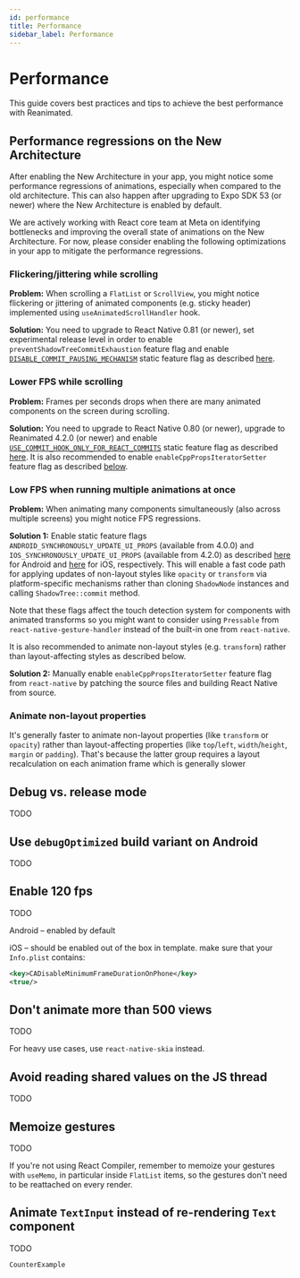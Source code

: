 ```yaml
---
id: performance
title: Performance
sidebar_label: Performance
---
```


# Performance

This guide covers best practices and tips to achieve the best performance with Reanimated.

## Performance regressions on the New Architecture

After enabling the New Architecture in your app, you might notice some performance regressions of animations, especially when compared to the old architecture. This can also happen after upgrading to Expo SDK 53 (or newer) where the New Architecture is enabled by default.

We are actively working with React core team at Meta on identifying bottlenecks and improving the overall state of animations on the New Architecture. For now, please consider enabling the following optimizations in your app to mitigate the performance regressions.

### Flickering/jittering while scrolling

**Problem:** When scrolling a `FlatList` or `ScrollView`, you might notice flickering or jittering of animated components (e.g. sticky header) implemented using `useAnimatedScrollHandler` hook.

**Solution:** You need to upgrade to React Native 0.81 (or newer), set experimental release level in order to enable `preventShadowTreeCommitExhaustion` feature flag and enable [`DISABLE_COMMIT_PAUSING_MECHANISM`](./feature-flags#disable_commit_pausing_mechanism) static feature flag as described [here](./feature-flags#disable_commit_pausing_mechanism).

### Lower FPS while scrolling

**Problem:** Frames per seconds drops when there are many animated components on the screen during scrolling.

**Solution:** You need to upgrade to React Native 0.80 (or newer), upgrade to Reanimated 4.2.0 (or newer) and enable [`USE_COMMIT_HOOK_ONLY_FOR_REACT_COMMITS`](./feature-flags#use_commit_hook_only_for_react_commits) static feature flag as described [here](./feature-flags#use_commit_hook_only_for_react_commits). It is also recommended to enable `enableCppPropsIteratorSetter` feature flag as described [below](#low-fps).

### Low FPS when running multiple animations at once

**Problem:** When animating many components simultaneously (also across multiple screens) you might notice FPS regressions.

**Solution 1:** Enable static feature flags `ANDROID_SYNCHRONOUSLY_UPDATE_UI_PROPS` (available from 4.0.0) and `IOS_SYNCHRONOUSLY_UPDATE_UI_PROPS` (available from 4.2.0) as described [here](./feature-flags#android_synchronously_update_ui_props) for Android and [here](./feature-flags#ios_synchronously_update_ui_props) for iOS, respectively. This will enable a fast code path for applying updates of non-layout styles like `opacity` or `transform` via platform-specific mechanisms rather than cloning `ShadowNode` instances and calling `ShadowTree::commit` method.

Note that these flags affect the touch detection system for components with animated transforms so you might want to consider using `Pressable` from `react-native-gesture-handler` instead of the built-in one from `react-native`.

It is also recommended to animate non-layout styles (e.g. `transform`) rather than layout-affecting styles as described below.

**Solution 2:** Manually enable `enableCppPropsIteratorSetter` feature flag from `react-native` by patching the source files and building React Native from source.

### Animate non-layout properties

It's generally faster to animate non-layout properties (like `transform` or `opacity`) rather than layout-affecting properties (like `top`/`left`, `width`/`height`, `margin` or `padding`). That's because the latter group requires a layout recalculation on each animation frame which is generally slower

## Debug vs. release mode

TODO

## Use `debugOptimized` build variant on Android

TODO

## Enable 120 fps

TODO

Android – enabled by default

iOS – should be enabled out of the box in template. make sure that your `Info.plist` contains:

```xml
<key>CADisableMinimumFrameDurationOnPhone</key>
<true/>
```

## Don't animate more than 500 views

TODO

For heavy use cases, use `react-native-skia` instead.

## Avoid reading shared values on the JS thread

TODO

## Memoize gestures

TODO

If you're not using React Compiler, remember to memoize your gestures with `useMemo`, in particular inside `FlatList` items, so the gestures don't need to be reattached on every render.

## Animate `TextInput` instead of re-rendering `Text` component

TODO

`CounterExample`
